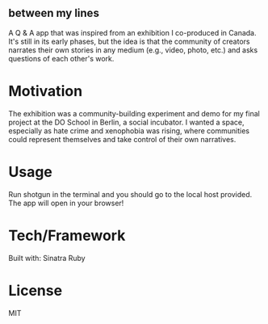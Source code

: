 ## between my lines
A Q & A app that was inspired from an exhibition I co-produced in Canada. It's still in its early phases, but the idea is that the community of creators narrates their own stories in any medium (e.g., video, photo, etc.) and asks questions of each other's work.

# Motivation
The exhibition was a community-building experiment and demo for my final project at the DO School in Berlin, a social incubator. I wanted a space, especially as hate crime and xenophobia was rising, where communities could represent themselves and take control of their own narratives.
# Usage
Run shotgun in the terminal and you should go to the local host provided. The app will open in your browser!

# Tech/Framework
Built with: Sinatra
            Ruby
            
# License
MIT

